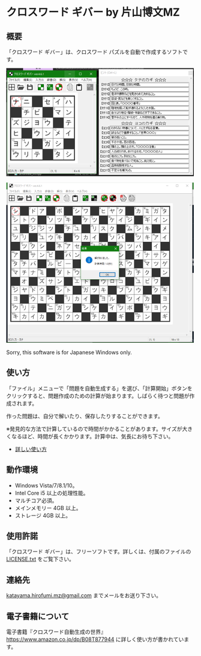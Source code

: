 ﻿# クロスワード ギバー by 片山博文MZ

## 概要

「クロスワード ギバー」は、クロスワード パズルを自動で作成するソフトです。

![スクリーンショット1](screenshot1.png "スクリーンショット1")

![スクリーンショット2](screenshot2.png "スクリーンショット2")

Sorry, this software is for Japanese Windows only.

## 使い方

「ファイル」メニューで「問題を自動生成する」を選び、「計算開始」ボタンをクリックすると、問題作成のための計算が始まります。しばらく待つと問題が作成されます。

作った問題は、自分で解いたり、保存したりすることができます。

※発見的な方法で計算しているので時間がかかることがあります。サイズが大きくなるほど、時間が長くかかります。計算中は、気長にお待ち下さい。

- [詳しい使い方](https://katahiromz.web.fc2.com/colony3rd/xwordgiver/)

## 動作環境

- Windows Vista/7/8.1/10。
- Intel Core i5 以上の処理性能。
- マルチコア必須。
- メインメモリー 4GB 以上。
- ストレージ 4GB 以上。

## 使用許諾

「クロスワード ギバー」は、フリーソフトです。詳しくは、付属のファイルの [LICENSE.txt](LICENSE.txt) をご覧下さい。

## 連絡先

katayama.hirofumi.mz@gmail.com までメールをお送り下さい。

## 電子書籍について

電子書籍『クロスワード自動生成の世界』https://www.amazon.co.jp/dp/B08T877944
に詳しく使い方が書かれています。
